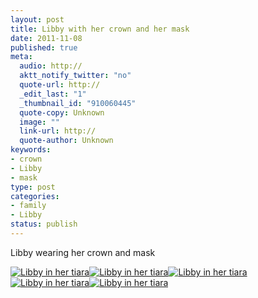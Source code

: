 ```yaml
--- 
layout: post
title: Libby with her crown and her mask
date: 2011-11-08
published: true
meta: 
  audio: http://
  aktt_notify_twitter: "no"
  quote-url: http://
  _edit_last: "1"
  _thumbnail_id: "910060445"
  quote-copy: Unknown
  image: ""
  link-url: http://
  quote-author: Unknown
keywords: 
- crown
- Libby
- mask
type: post
categories: 
- family
- Libby
status: publish
---
```

Libby wearing her crown and mask

[![](http://media.eick.us/2011/11/Libby-with-crown-333x500.jpg "Libby in her tiara")](http://media.eick.us/2011/11/Libby-with-crown.jpg)[![](http://media.eick.us/2011/11/Libby-with-crown-4-333x500.jpg "Libby in her tiara")](http://media.eick.us/2011/11/Libby-with-crown-4.jpg)[![](http://media.eick.us/2011/11/Libby-with-crown-3-333x500.jpg "Libby in her tiara")](http://media.eick.us/2011/11/Libby-with-crown-3.jpg)[![](http://media.eick.us/2011/11/Libby-with-crown-2-333x500.jpg "Libby in her tiara")](http://media.eick.us/2011/11/Libby-with-crown-2.jpg)[![](http://media.eick.us/2011/11/Libby-with-crown-1-333x500.jpg "Libby in her tiara")](http://media.eick.us/2011/11/Libby-with-crown-1.jpg)
